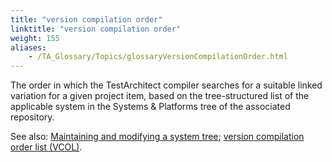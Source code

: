 ```yaml
--- 
title: "version compilation order"
linktitle: "version compilation order"
weight: 155
aliases: 
    - /TA_Glossary/Topics/glossaryVersionCompilationOrder.html
---
```


The order in which the TestArchitect compiler searches for a suitable linked variation for a given project item, based on the tree-structured list of the applicable system in the Systems & Platforms tree of the associated repository.

See also: [Maintaining and modifying a system tree](/TA_Help/Topics/Variations_create_linked_mainitaining_modifying_system_tree.html); [version compilation order list \(VCOL\)](/TA_Glossary/Topics/glossaryVersionCompilationOrderList.html).

